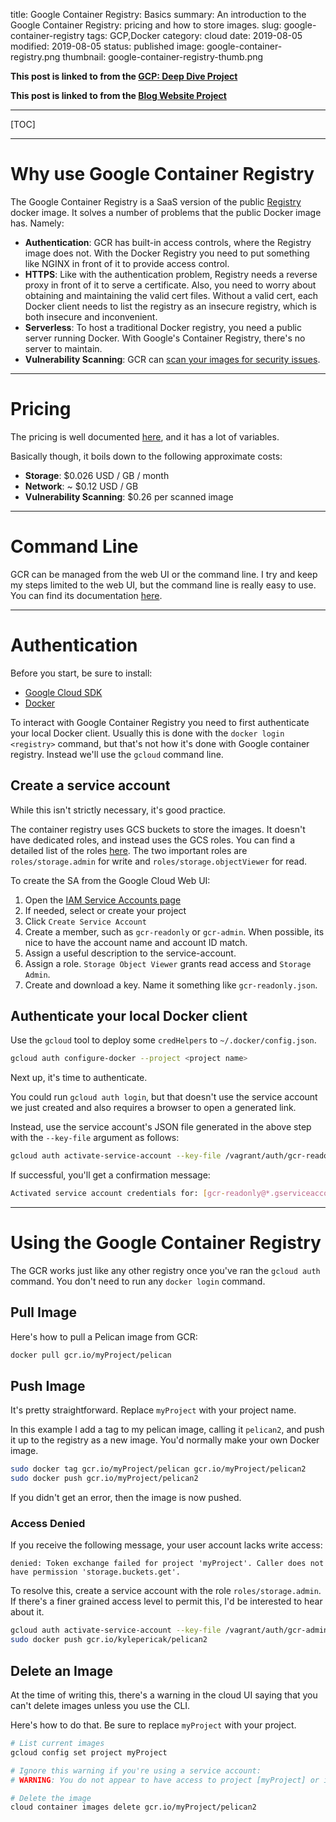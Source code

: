 title: Google Container Registry: Basics
summary: An introduction to the Google Container Registry: pricing and how to store images.
slug: google-container-registry
tags: GCP,Docker
category: cloud
date: 2019-08-05
modified: 2019-08-05
status: published
image: google-container-registry.png
thumbnail: google-container-registry-thumb.png


**This post is linked to from the [GCP: Deep Dive Project](/gcp.html)**

**This post is linked to from the [Blog Website Project](/blog-website.html)**

---

[TOC]


---


# Why use Google Container Registry

The Google Container Registry is a SaaS version of the public [Registry](https://hub.docker.com/_/registry)
docker image. It solves a number of problems that the public Docker image has.
Namely:

- **Authentication**: GCR has built-in access controls, where the Registry image
  does not. With the Docker Registry you need to put something like NGINX in
  front of it to provide access control.
- **HTTPS**: Like with the authentication problem, Registry needs a reverse proxy
  in front of it to serve a certificate. Also, you need to worry about
  obtaining and maintaining the valid cert files. Without a valid cert, each
  Docker client needs to list the registry as an insecure registry, which is
  both insecure and inconvenient.
- **Serverless**: To host a traditional Docker registry, you need a public
  server running Docker. With Google's Container Registry, there's no server to
  maintain.
- **Vulnerability Scanning**: GCR can [scan your images for security issues](https://cloud.google.com/container-registry/docs/get-image-vulnerabilities).


---


# Pricing

The pricing is well documented [here](https://cloud.google.com/container-registry/pricing),
and it has a lot of variables.

Basically though, it boils down to the following approximate costs:

- **Storage**: $0.026 USD / GB / month
- **Network**: ~ $0.12 USD / GB
- **Vulnerability Scanning**: $0.26 per scanned image


---


# Command Line

GCR can be managed from the web UI or the command line. I try and keep my steps
limited to the web UI, but the command line is really easy to use. You can find
its documentation [here](https://cloud.google.com/sdk/gcloud/reference/container/images).


---


# Authentication

Before you start, be sure to install:

- [Google Cloud SDK](https://cloud.google.com/sdk/)
- [Docker](https://docs.docker.com/install/)

To interact with Google Container Registry you need to first authenticate your
local Docker client. Usually this is done with the `docker login <registry>`
command, but that's not how it's done with Google container registry. Instead
we'll use the `gcloud` command line.


## Create a service account

While this isn't strictly necessary, it's good practice.

The container registry uses GCS buckets to store the images. It doesn't have
dedicated roles, and instead uses the GCS roles. You can find a detailed list
of the roles [here](https://cloud.google.com/container-registry/docs/access-control).
The two important roles are `roles/storage.admin` for write and
`roles/storage.objectViewer` for read.

To create the SA from the Google Cloud Web UI:

1. Open the [IAM Service Accounts page](https://console.cloud.google.com/iam-admin/serviceaccounts)
1. If needed, select or create your project
1. Click `Create Service Account`
1. Create a member, such as `gcr-readonly` or `gcr-admin`.
   When possible, its nice to have the account name and account ID match.
1. Assign a useful description to the service-account.
1. Assign a role. `Storage Object Viewer` grants read access and
   `Storage Admin`.
1. Create and download a key. Name it something like `gcr-readonly.json`.



## Authenticate your local Docker client

Use the `gcloud` tool to deploy some `credHelpers` to `~/.docker/config.json`.

```bash
gcloud auth configure-docker --project <project name>
```

Next up, it's time to authenticate.

You could run `gcloud auth login`, but that doesn't use the service account we
just created and also requires a browser to open a generated link.

Instead, use the service account's JSON file generated in the above step with
the `--key-file` argument as follows:

```bash
gcloud auth activate-service-account --key-file /vagrant/auth/gcr-readonly.json
```

If successful, you'll get a confirmation message:

```bash
Activated service account credentials for: [gcr-readonly@*.gserviceaccount.com]
```

---

# Using the Google Container Registry

The GCR works just like any other registry once you've ran the `gcloud auth`
command. You don't need to run any `docker login` command.

## Pull Image

Here's how to pull a Pelican image from GCR:

```bash
docker pull gcr.io/myProject/pelican
```

## Push Image

It's pretty straightforward. Replace `myProject` with your project name.

In this example I add a tag to my pelican image, calling it `pelican2`, and
push it up to the registry as a new image. You'd normally make your own Docker
image.

```bash
sudo docker tag gcr.io/myProject/pelican gcr.io/myProject/pelican2
sudo docker push gcr.io/myProject/pelican2
```

If you didn't get an error, then the image is now pushed.


### Access Denied

If you receive the following message, your user account lacks write access:

```text
denied: Token exchange failed for project 'myProject'. Caller does not have permission 'storage.buckets.get'.
```

To resolve this, create a service account  with the role `roles/storage.admin`.
If there's a finer grained access level to permit this, I'd be interested to
hear about it.

```bash
gcloud auth activate-service-account --key-file /vagrant/auth/gcr-admin.json
sudo docker push gcr.io/kylepericak/pelican2
```


## Delete an Image
At the time of writing this, there's a warning in the cloud UI saying that you
can't delete images unless you use the CLI.

Here's how to do that. Be sure to replace `myProject` with your project.

```bash
# List current images
gcloud config set project myProject

# Ignore this warning if you're using a service account:
# WARNING: You do not appear to have access to project [myProject] or it does not exist.

# Delete the image
cloud container images delete gcr.io/myProject/pelican2
```

